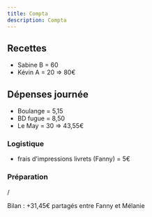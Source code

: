 ```yaml
---
title: Compta
description: Compta
---
```

## Recettes
* Sabine B = 60
* Kévin A = 20
=> 80€

## Dépenses journée
* Boulange = 5,15
* BD fugue = 8,50
* Le May = 30
=> 43,55€


### Logistique
* frais d'impressions livrets (Fanny) = 5€

### Préparation

/

Bilan : +31,45€ partagés entre Fanny et Mélanie
